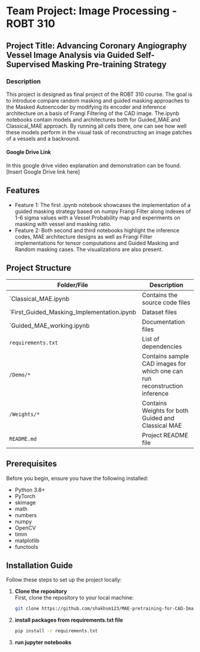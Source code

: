 # Team Project: Image Processing - ROBT 310

## Project Title: Advancing Coronary Angiography Vessel Image Analysis via Guided Self-Supervised Masking Pre-training Strategy

### Description
This project is designed as final project of the ROBT 310 course. The goal is to introduce compare random masking and guided masking approaches to the Masked Autoencoder by modifying its encoder and inference architecture on a basis of Frangi Filtering of the CAD image. The.ipynb notebooks contain models and architectures both for Guided_MAE and Classical_MAE approach.
By running all cells there, one can see how well these models perform in the visual task of reconstructing an image patches of a vessels and a backround. 


#### Google Drive Link
In this google drive video explanation and demonstration can be found.
[Insert Google Drive link here]

## Features
- Feature 1: The first .ipynb notebook showcases the implementation of a guided masking strategy based on numpy Frangi Filter along indexes of 1-6 sigma values with a Vessel Probability map and experiments on masking with vessel and masking ratio. 
- Feature 2: Both second and third notebooks highlight the inference codes, MAE architecture designs as well as Frangi Filter implementations for tensor computations and Guided Masking and Random masking cases. The visualizations are also present.

## Project Structure

| Folder/File         | Description                                         |
|---------------------|-----------------------------------------------------|
| `Classical_MAE.ipynb| Contains the source code files                      |
| `First_Guided_Masking_Implementation.ipynb| Dataset files                                       |
| `Guided_MAE_working.ipynb| Documentation files                                 |
| `requirements.txt`  | List of dependencies           |
| `/Demo/*`            | Contains sample CAD images for which one can run reconstruction inference                |
| `/Weights/*`            | Contains Weights for both Guided and Classical MAE                |
| `README.md`         | Project README file                                 |



## Prerequisites
Before you begin, ensure you have the following installed:

- Python 3.8+
- PyTorch
- skimage
- math
- numbers
- numpy
- OpenCV
- timm
- matplotlib
- functools

  
## Installation Guide
Follow these steps to set up the project locally:

1. **Clone the repository**  
   First, clone the repository to your local machine:
   ```bash
   git clone https://github.com/shakhsm123/MAE-pretraining-for-CAD-Images.git
2. **install packages from requirements.txt file**
   ```bash
   pip install -r requirements.txt
4. **run jupyter notebooks**

